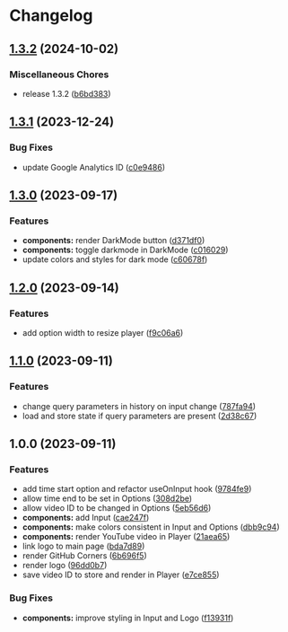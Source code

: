 # Changelog

## [1.3.2](https://github.com/remarkablemark/youtube-loop/compare/v1.3.1...v1.3.2) (2024-10-02)

### Miscellaneous Chores

- release 1.3.2 ([b6bd383](https://github.com/remarkablemark/youtube-loop/commit/b6bd3835dd502b95d465ddfcc3a3de2312a7b3cc))

## [1.3.1](https://github.com/remarkablemark/youtube-loop/compare/v1.3.0...v1.3.1) (2023-12-24)

### Bug Fixes

- update Google Analytics ID ([c0e9486](https://github.com/remarkablemark/youtube-loop/commit/c0e9486a90c9e7d723c38cc7daa1c3f0f60692e4))

## [1.3.0](https://github.com/remarkablemark/youtube-loop/compare/v1.2.0...v1.3.0) (2023-09-17)

### Features

- **components:** render DarkMode button ([d371df0](https://github.com/remarkablemark/youtube-loop/commit/d371df0daf0e04f25267602e9d9f6fa586a6c96e))
- **components:** toggle darkmode in DarkMode ([c016029](https://github.com/remarkablemark/youtube-loop/commit/c0160297b47569f100b655e057749b291e2f7b63))
- update colors and styles for dark mode ([c60678f](https://github.com/remarkablemark/youtube-loop/commit/c60678f080052f7467644ac56ba918fd1f8c25af))

## [1.2.0](https://github.com/remarkablemark/youtube-loop/compare/v1.1.0...v1.2.0) (2023-09-14)

### Features

- add option width to resize player ([f9c06a6](https://github.com/remarkablemark/youtube-loop/commit/f9c06a6444808c3064891f7ab682a0e45d2b2481))

## [1.1.0](https://github.com/remarkablemark/youtube-loop/compare/v1.0.0...v1.1.0) (2023-09-11)

### Features

- change query parameters in history on input change ([787fa94](https://github.com/remarkablemark/youtube-loop/commit/787fa94cb775f1c424214f2da11cf6c36fcc0845))
- load and store state if query parameters are present ([2d38c67](https://github.com/remarkablemark/youtube-loop/commit/2d38c673164cf2b0fa13aaa90ce2262619d5dc8a))

## 1.0.0 (2023-09-11)

### Features

- add time start option and refactor useOnInput hook ([9784fe9](https://github.com/remarkablemark/youtube-loop/commit/9784fe995b2a02701abd130701197b91739f8966))
- allow time end to be set in Options ([308d2be](https://github.com/remarkablemark/youtube-loop/commit/308d2be05f0ca699de525315ee865878d04f0527))
- allow video ID to be changed in Options ([5eb56d6](https://github.com/remarkablemark/youtube-loop/commit/5eb56d6595f3511f763606422913f70319b903e1))
- **components:** add Input ([cae247f](https://github.com/remarkablemark/youtube-loop/commit/cae247fce75b986ca35529e149b771b20c0d61cc))
- **components:** make colors consistent in Input and Options ([dbb9c94](https://github.com/remarkablemark/youtube-loop/commit/dbb9c943783d898a74393602095bce253e8dd614))
- **components:** render YouTube video in Player ([21aea65](https://github.com/remarkablemark/youtube-loop/commit/21aea6541ecdd28cd7c85c035973dcf4c974f56d))
- link logo to main page ([bda7d89](https://github.com/remarkablemark/youtube-loop/commit/bda7d890379fc51e1e373ff4b80dc23b4eb17342))
- render GitHub Corners ([6b696f5](https://github.com/remarkablemark/youtube-loop/commit/6b696f54fc09bc52471db5e12b89864a182d041d))
- render logo ([96dd0b7](https://github.com/remarkablemark/youtube-loop/commit/96dd0b76d87bf4134f8e973335ce4142da08f0ca))
- save video ID to store and render in Player ([e7ce855](https://github.com/remarkablemark/youtube-loop/commit/e7ce85545e62e9924c58e318caa7d42f9fcea989))

### Bug Fixes

- **components:** improve styling in Input and Logo ([f13931f](https://github.com/remarkablemark/youtube-loop/commit/f13931f3af0316d783c05eb09117034ce3f4ac3d))
